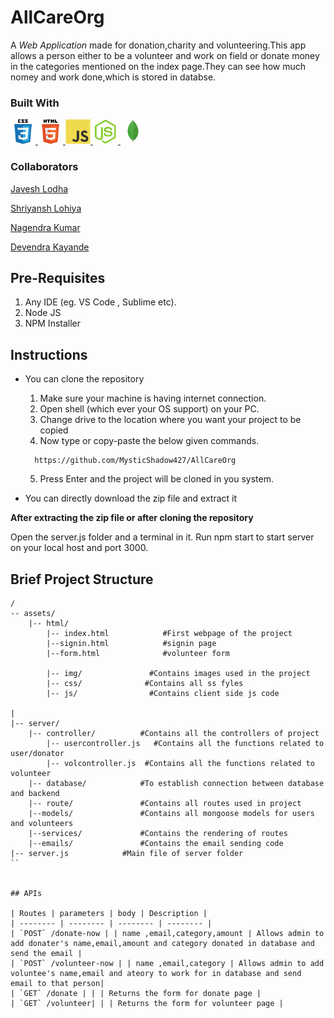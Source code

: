 # AllCareOrg
A <i>Web Application</i> made for donation,charity and volunteering.This app allows a person either to be a volunteer and work on field 
or donate money in the categories mentioned on the index page.They can see how much nomey and work done,which is stored in databse.

### Built With

<p>
<a href="https://www.w3schools.com/css/" target="_blank" rel="noreferrer"> <img src="https://raw.githubusercontent.com/devicons/devicon/master/icons/css3/css3-original-wordmark.svg" alt="css3" width="40" height="40"/> </a>  <a href="https://www.w3.org/html/" target="_blank" rel="noreferrer"> <img src="https://raw.githubusercontent.com/devicons/devicon/master/icons/html5/html5-original-wordmark.svg" alt="html5" width="40" height="40"/> </a> <a href="https://www.javascript.com/" target="_blank" rel="noreferrer"> <img src="https://raw.githubusercontent.com/devicons/devicon/master/icons/javascript/javascript-original.svg" alt="cplusplus" width="40" height="40"/> </a> <a href="https://nodejs.org/en/" target="_blank" rel="noreferrer"> <img src="https://raw.githubusercontent.com/devicons/devicon/master/icons/nodejs/nodejs-original.svg" alt="cplusplus" width="40" height="40"/> </a> <a href="https://www.mongodb.com/" target="_blank" rel="noreferrer"> <img src="https://raw.githubusercontent.com/devicons/devicon/master/icons/mongodb/mongodb-original.svg" alt="cplusplus" width="40" height="40"/> </a>
</p>


<h3>Collaborators</h3>

[Javesh Lodha](https://github.com/javesshhh)

[Shriyansh Lohiya](https://github.com/07shreyansh)

[Nagendra Kumar](https://github.com/nk-31012002)

[Devendra Kayande](https://github.com/MysticShadow427)


## Pre-Requisites

1. Any IDE (eg. VS Code , Sublime etc).
2. Node JS
3. NPM Installer

## Instructions

- You can clone the repository

  1. Make sure your machine is having internet connection.
  2. Open shell (which ever your OS support) on your PC.
  3. Change drive to the location where you want your project to be copied
  4. Now type or copy-paste the below given commands.
    ```
      https://github.com/MysticShadow427/AllCareOrg
    ```
  5. Press Enter and the project will be cloned in you system.

- You can directly download the zip file and extract it

**After extracting the zip file or after cloning the repository**

Open the server.js folder and a terminal in it.
Run npm start to start server on your local host and port 3000.

## Brief Project Structure

```
/
-- assets/		
    |-- html/
        |-- index.html            #First webpage of the project
        |--signin.html            #signin page
        |--form.html              #volunteer form
    
        |-- img/               #Contains images used in the project
        |-- css/              #Contains all ss fyles
        |-- js/                #Contains client side js code
            
|    
|-- server/
    |-- controller/          #Contains all the controllers of project
        |-- usercontroller.js   #Contains all the functions related to user/donator
        |-- volcontroller.js  #Contains all the functions related to volunteer     
    |-- database/            #To establish connection between database and backend
    |-- route/               #Contains all routes used in project
    |--models/               #Contains all mongoose models for users and volunteers
    |--services/             #Contains the rendering of routes
    |--emails/               #Contains the email sending code
|-- server.js            #Main file of server folder
``


## APIs

| Routes | parameters | body | Description |
| -------- | -------- | -------- | -------- |
| `POST` /donate-now | | name ,email,category,amount | Allows admin to add donater's name,email,amount and category donated in database and send the email |
| `POST` /volunteer-now | | name ,email,category | Allows admin to add voluntee's name,email and ateory to work for in database and send email to that person|
| `GET` /donate | | | Returns the form for donate page |
| `GET` /volunteer| | | Returns the form for volunteer page |
